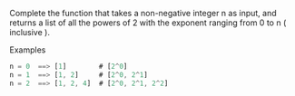 Complete the function that takes a non-negative integer n as input, and returns a list of all the powers of 2 with the exponent ranging from 0 to n ( inclusive ).

Examples
```rust
n = 0  ==> [1]        # [2^0]
n = 1  ==> [1, 2]     # [2^0, 2^1]
n = 2  ==> [1, 2, 4]  # [2^0, 2^1, 2^2]
```
